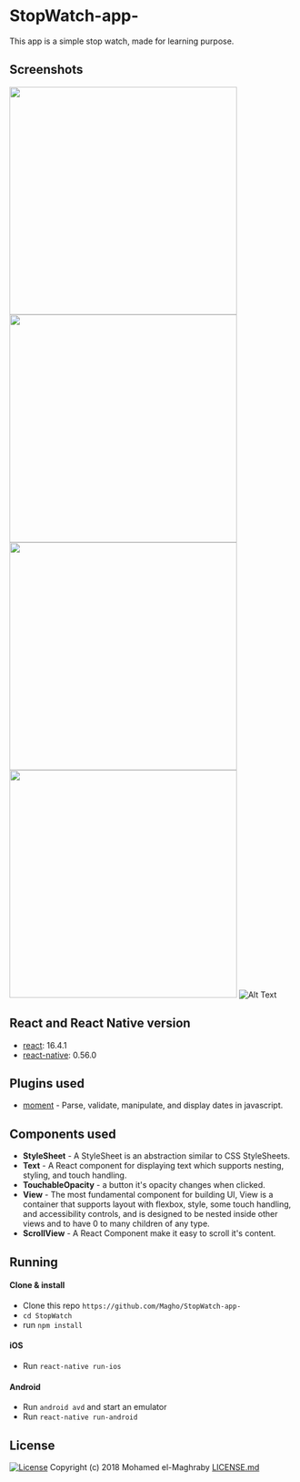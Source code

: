 # StopWatch-app-
This app is a simple stop watch, made for learning purpose.

## Screenshots

<img src="https://github.com/Magho/StopWatch-app-/blob/master/images/Screenshot_2018-08-25-22-49-20.png" width="400"> <img src="https://github.com/Magho/StopWatch-app-/blob/master/images/Screenshot_2018-08-25-22-49-25.png" width="400">  <img src="https://github.com/Magho/StopWatch-app-/blob/master/images/Screenshot_2018-08-25-22-49-31.png" width="400"> <img src="https://github.com/Magho/StopWatch-app-/blob/master/images/Screenshot_2018-08-25-22-49-42.png" width="400"> ![Alt Text](https://github.com/Magho/StopWatch-app-/blob/master/images/Peek%202018-08-28%2011-38.gif)

## React and React Native version

* [react](https://github.com/facebook/react): 16.4.1
* [react-native](https://github.com/facebook/react-native): 0.56.0

## Plugins used

* [moment](https://github.com/moment/moment) - Parse, validate, manipulate, and display dates in javascript.

## Components used

* **StyleSheet** - A StyleSheet is an abstraction similar to CSS StyleSheets.
* **Text** - A React component for displaying text which supports nesting, styling, and touch handling.
* **TouchableOpacity** - a button it's opacity changes when clicked.
* **View** - The most fundamental component for building UI, View is a container that supports layout with flexbox, style, some touch handling, and accessibility controls, and is designed to be nested inside other views and to have 0 to many children of any type.
* **ScrollView** - A React Component make it easy to scroll it's content.

## Running

#### Clone & install

* Clone this repo `https://github.com/Magho/StopWatch-app-`
* `cd StopWatch`
* run `npm install`

#### iOS

* Run `react-native run-ios`

#### Android

* Run `android avd` and start an emulator
* Run `react-native run-android`
## License 
[![License](http://img.shields.io/:license-mit-blue.svg?style=flat-square)](http://badges.mit-license.org)
Copyright (c) 2018 Mohamed el-Maghraby
[LICENSE.md](https://github.com/Magho/StopWatch-app-/blob/master/LICENSE)

